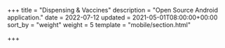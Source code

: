 +++
title = "Dispensing & Vaccines"
description = "Open Source Android application."
date = 2022-07-12
updated = 2021-05-01T08:00:00+00:00
sort_by = "weight"
weight = 5
template = "mobile/section.html"

+++
